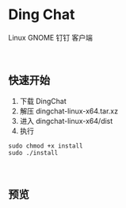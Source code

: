 # Ding Chat
Linux GNOME 钉钉 客户端

<br>

## 快速开始
1. 下载 DingChat
2. 解压 dingchat-linux-x64.tar.xz
3. 进入 dingchat-linux-x64/dist
4. 执行
```
sudo chmod +x install
sudo ./install
```

<br>

## 预览

